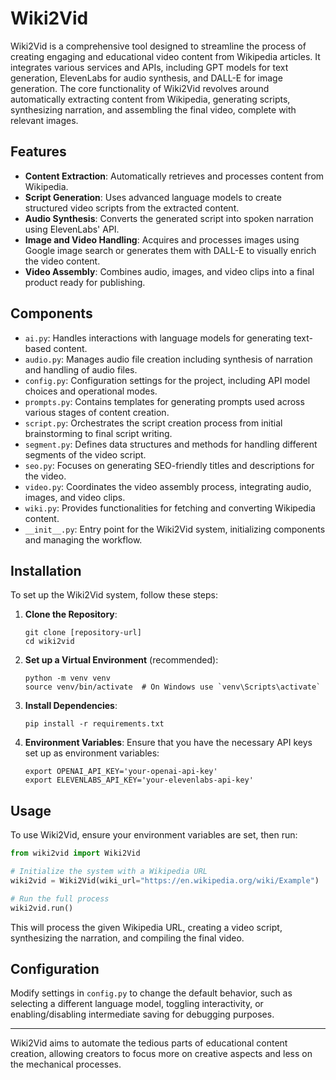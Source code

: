 # Wiki2Vid

Wiki2Vid is a comprehensive tool designed to streamline the process of creating engaging and educational video content from Wikipedia articles. It integrates various services and APIs, including GPT models for text generation, ElevenLabs for audio synthesis, and DALL-E for image generation. The core functionality of Wiki2Vid revolves around automatically extracting content from Wikipedia, generating scripts, synthesizing narration, and assembling the final video, complete with relevant images.

## Features

- **Content Extraction**: Automatically retrieves and processes content from Wikipedia.
- **Script Generation**: Uses advanced language models to create structured video scripts from the extracted content.
- **Audio Synthesis**: Converts the generated script into spoken narration using ElevenLabs' API.
- **Image and Video Handling**: Acquires and processes images using Google image search or generates them with DALL-E to visually enrich the video content.
- **Video Assembly**: Combines audio, images, and video clips into a final product ready for publishing.

## Components

- `ai.py`: Handles interactions with language models for generating text-based content.
- `audio.py`: Manages audio file creation including synthesis of narration and handling of audio files.
- `config.py`: Configuration settings for the project, including API model choices and operational modes.
- `prompts.py`: Contains templates for generating prompts used across various stages of content creation.
- `script.py`: Orchestrates the script creation process from initial brainstorming to final script writing.
- `segment.py`: Defines data structures and methods for handling different segments of the video script.
- `seo.py`: Focuses on generating SEO-friendly titles and descriptions for the video.
- `video.py`: Coordinates the video assembly process, integrating audio, images, and video clips.
- `wiki.py`: Provides functionalities for fetching and converting Wikipedia content.
- `__init__.py`: Entry point for the Wiki2Vid system, initializing components and managing the workflow.

## Installation

To set up the Wiki2Vid system, follow these steps:

1. **Clone the Repository**:

   ```
   git clone [repository-url]
   cd wiki2vid
   ```

2. **Set up a Virtual Environment** (recommended):

   ```
   python -m venv venv
   source venv/bin/activate  # On Windows use `venv\Scripts\activate`
   ```

3. **Install Dependencies**:

   ```
   pip install -r requirements.txt
   ```

4. **Environment Variables**:
   Ensure that you have the necessary API keys set up as environment variables:
   ```
   export OPENAI_API_KEY='your-openai-api-key'
   export ELEVENLABS_API_KEY='your-elevenlabs-api-key'
   ```

## Usage

To use Wiki2Vid, ensure your environment variables are set, then run:

```python
from wiki2vid import Wiki2Vid

# Initialize the system with a Wikipedia URL
wiki2vid = Wiki2Vid(wiki_url="https://en.wikipedia.org/wiki/Example")

# Run the full process
wiki2vid.run()
```

This will process the given Wikipedia URL, creating a video script, synthesizing the narration, and compiling the final video.

## Configuration

Modify settings in `config.py` to change the default behavior, such as selecting a different language model, toggling interactivity, or enabling/disabling intermediate saving for debugging purposes.

---

Wiki2Vid aims to automate the tedious parts of educational content creation, allowing creators to focus more on creative aspects and less on the mechanical processes.
